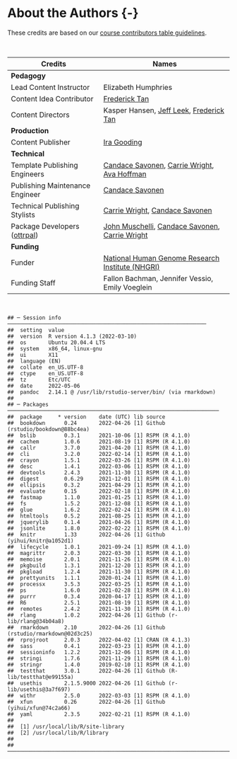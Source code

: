 # About the Authors {-}

These credits are based on our [course contributors table guidelines](https://github.com/jhudsl/OTTR_Template/wiki/How-to-give-credits).

&nbsp;
&nbsp;

|Credits|Names|
|-------|-----|
|**Pedagogy**||
|Lead Content Instructor|Elizabeth Humphries|
|Content Idea Contributor|[Frederick Tan]|
|Content Directors | Kasper Hansen, [Jeff Leek], [Frederick Tan]|
|**Production**||
|Content Publisher|[Ira Gooding]|
|**Technical**||
|Template Publishing Engineers|[Candace Savonen], [Carrie Wright], [Ava Hoffman]|
|Publishing Maintenance Engineer|[Candace Savonen]|
|Technical Publishing Stylists|[Carrie Wright], [Candace Savonen]|
|Package Developers ([ottrpal])|[John Muschelli], [Candace Savonen], [Carrie Wright]|
|**Funding**||
|Funder| [National Human Genome Research Institute (NHGRI)] |
|Funding Staff| Fallon Bachman, Jennifer Vessio, Emily Voeglein|

&nbsp;


<!-- |Content Contributor | [Jeff Leek], [Michael Schatz], [Frederick Tan]| -->
<!-- |Content Editors| [Katherine Cox], Natalie Kucher, [Frederick Tan]| -->
<!-- |Content Directors | Kasper Hansen, [Jeff Leek], [Frederick Tan]| -->
<!-- |Content Consultants (General) | [Jeff Leek], [Frederick Tan], [Carrie Wright] | -->


```
## ─ Session info ───────────────────────────────────────────────────────────────
##  setting  value
##  version  R version 4.1.3 (2022-03-10)
##  os       Ubuntu 20.04.4 LTS
##  system   x86_64, linux-gnu
##  ui       X11
##  language (EN)
##  collate  en_US.UTF-8
##  ctype    en_US.UTF-8
##  tz       Etc/UTC
##  date     2022-05-06
##  pandoc   2.14.1 @ /usr/lib/rstudio-server/bin/ (via rmarkdown)
## 
## ─ Packages ───────────────────────────────────────────────────────────────────
##  package     * version    date (UTC) lib source
##  bookdown      0.24       2022-04-26 [1] Github (rstudio/bookdown@88bc4ea)
##  bslib         0.3.1      2021-10-06 [1] RSPM (R 4.1.0)
##  cachem        1.0.6      2021-08-19 [1] RSPM (R 4.1.0)
##  callr         3.7.0      2021-04-20 [1] RSPM (R 4.1.0)
##  cli           3.2.0      2022-02-14 [1] RSPM (R 4.1.0)
##  crayon        1.5.1      2022-03-26 [1] RSPM (R 4.1.0)
##  desc          1.4.1      2022-03-06 [1] RSPM (R 4.1.0)
##  devtools      2.4.3      2021-11-30 [1] RSPM (R 4.1.0)
##  digest        0.6.29     2021-12-01 [1] RSPM (R 4.1.0)
##  ellipsis      0.3.2      2021-04-29 [1] RSPM (R 4.1.0)
##  evaluate      0.15       2022-02-18 [1] RSPM (R 4.1.0)
##  fastmap       1.1.0      2021-01-25 [1] RSPM (R 4.1.0)
##  fs            1.5.2      2021-12-08 [1] RSPM (R 4.1.0)
##  glue          1.6.2      2022-02-24 [1] RSPM (R 4.1.0)
##  htmltools     0.5.2      2021-08-25 [1] RSPM (R 4.1.0)
##  jquerylib     0.1.4      2021-04-26 [1] RSPM (R 4.1.0)
##  jsonlite      1.8.0      2022-02-22 [1] RSPM (R 4.1.0)
##  knitr         1.33       2022-04-26 [1] Github (yihui/knitr@a1052d1)
##  lifecycle     1.0.1      2021-09-24 [1] RSPM (R 4.1.0)
##  magrittr      2.0.3      2022-03-30 [1] RSPM (R 4.1.0)
##  memoise       2.0.1      2021-11-26 [1] RSPM (R 4.1.0)
##  pkgbuild      1.3.1      2021-12-20 [1] RSPM (R 4.1.0)
##  pkgload       1.2.4      2021-11-30 [1] RSPM (R 4.1.0)
##  prettyunits   1.1.1      2020-01-24 [1] RSPM (R 4.1.0)
##  processx      3.5.3      2022-03-25 [1] RSPM (R 4.1.0)
##  ps            1.6.0      2021-02-28 [1] RSPM (R 4.1.0)
##  purrr         0.3.4      2020-04-17 [1] RSPM (R 4.1.0)
##  R6            2.5.1      2021-08-19 [1] RSPM (R 4.1.0)
##  remotes       2.4.2      2021-11-30 [1] RSPM (R 4.1.0)
##  rlang         1.0.2      2022-04-26 [1] Github (r-lib/rlang@34b04a8)
##  rmarkdown     2.10       2022-04-26 [1] Github (rstudio/rmarkdown@02d3c25)
##  rprojroot     2.0.3      2022-04-02 [1] CRAN (R 4.1.3)
##  sass          0.4.1      2022-03-23 [1] RSPM (R 4.1.0)
##  sessioninfo   1.2.2      2021-12-06 [1] RSPM (R 4.1.0)
##  stringi       1.7.6      2021-11-29 [1] RSPM (R 4.1.0)
##  stringr       1.4.0      2019-02-10 [1] RSPM (R 4.1.0)
##  testthat      3.0.1      2022-04-26 [1] Github (R-lib/testthat@e99155a)
##  usethis       2.1.5.9000 2022-04-26 [1] Github (r-lib/usethis@3a7f697)
##  withr         2.5.0      2022-03-03 [1] RSPM (R 4.1.0)
##  xfun          0.26       2022-04-26 [1] Github (yihui/xfun@74c2a66)
##  yaml          2.3.5      2022-02-21 [1] RSPM (R 4.1.0)
## 
##  [1] /usr/local/lib/R/site-library
##  [2] /usr/local/lib/R/library
## 
## ──────────────────────────────────────────────────────────────────────────────
```

<!-- Author information -->


[Katherine Cox]: https://publichealth.jhu.edu/faculty/4170/katherine-cox
[Ira Gooding]: https://publichealth.jhu.edu/faculty/4130/ira-gooding
[Ava Hoffman]: https://www.avahoffman.com/
[Jeff Leek]: https://jtleek.com/
[John Muschelli]: https://johnmuschelli.com/
[National Human Genome Research Institute (NHGRI)]: https://www.genome.gov/
[Candace Savonen]: https://www.cansavvy.com/
[Michael Schatz]: http://schatz-lab.org/
[Frederick Tan]: https://carnegiescience.edu/frederick-tan
[Carrie Wright]: https://carriewright11.github.io/

<!-- Links -->

[Ottrpal]: https://github.com/jhudsl/ottrpal

<!-- Fill out this table using these instructions: https://github.com/jhudsl/DaSL_Course_Template_Bookdown/wiki/How-to-give-credits
For JHU courses, You will need to add Ira as a credit:
|Content Publisher|[Ira Gooding]|
...
[Ira Gooding]: https://publichealth.jhu.edu/faculty/4130/ira-gooding
-->
